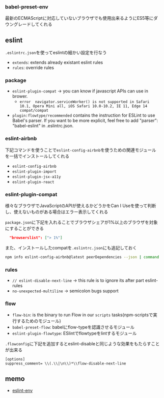 ### babel-preset-env
最新のECMAScriptに対応していないブラウザでも使用出来るようにES5等にダウングレードしてくれる

## eslint

`.eslintrc.json`を使ってeslintの細かい設定を行なう

* `extends`: extends already existant eslint rules
* `rules`: override rules

### package

* `eslint-plugin-compat` -> you can know if javascript APIs can use in brower.
  * `error  navigator.serviceWorker() is not supported in Safari 10.1, Opera Mini all, iOS Safari 10.0-10.2, IE 11, Edge 14  compat/compat`
* `plugin:flowtype/recommended` contains the instruction for ESLint to use Babel's parser. If you want to be more explicit, feel free to add "parser": "babel-eslint" in .eslintrc.json.

### eslint-airbnb
下記コマンドを使うことで`eslint-config-airbnb`を使うための関連モジュールを一括でインストールしてくれる

* `eslint-config-airbnb`
* `eslint-plugin-import`
* `eslint-plugin-jsx-a11y`
* `eslint-plugin-react`

### eslint-plugin-compat
様々なブラウザでJavaScriptのAPIが使えるかどうかをCan I Useを使って判断し、使えないものがある場合はエラー表示してくれる

`package.json`に下記を入れることでブラウザシェアが1%以上のブラウザを対象にすることができる
```json
  "browserslist": ["> 1%"]
```

また、インストールしたcompatを`.eslintrc.json`にも追記しておく

```bash
npm info eslint-config-airbnb@latest peerDependencies --json | command sed 's/[\{\},]//g ; s/: /@/g' | xargs yarn add --dev eslint-config-airbnb@latest
```


### rules

* `// eslint-disable-next-line` -> this rule is to ignore its after part eslint-rules
* `no-unexpected-multiline` -> semicolon bugs support

### flow

* `flow-bin`: is the binary to run Flow in our `scripts` tasks(npm-scriptsで実行するためのモジュール)
* `babel-preset-flow`: babelにflow-typeを認識させるモジュール
* `eslint-plugin-flowtype`: ESlintでflowtypeをlintするモジュール

`.flowconfig`に下記を追加するとeslint-disableと同じような効果をもたらすことが出来る
```
[options]
suppress_comment= \\(.\\|\n\\)*\\flow-disable-next-line
```

## memo
* [eslint-env](http://qiita.com/makotot/items/822f592ff8470408be18)
